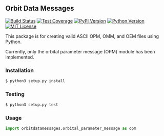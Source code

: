 ## Orbit Data Messages
[![Build Status](http://img.shields.io/travis/RazerM/orbit-data-messages.svg?style=flat-square)](https://travis-ci.org/RazerM/orbit-data-messages) [![Test Coverage](http://img.shields.io/codecov/c/github/RazerM/orbit-data-messages.svg?style=flat-square)](https://codecov.io/github/RazerM/orbit-data-messages) [![PyPI Version](http://img.shields.io/pypi/v/orbit-data-messages.svg?style=flat-square)](https://pypi.python.org/pypi/orbit_data_messages/) [![Python Version](http://img.shields.io/badge/python-3.4%2B-brightgreen.svg?style=flat-square)](https://www.python.org/download/releases/3.4.0/) [![MIT License](http://img.shields.io/badge/license-MIT-red.svg?style=flat-square)](http://opensource.org/licenses/MIT)



This package is for creating valid ASCII OPM, OMM, and OEM files using Python.

Currently, only the orbital parameter message (OPM) module has been implemented.

### Installation

```bash
$ python3 setup.py install
```

### Testing

```bash
$ python3 setup.py test
```

### Usage

```python
import orbitdatamessages.orbital_parameter_message as opm
```